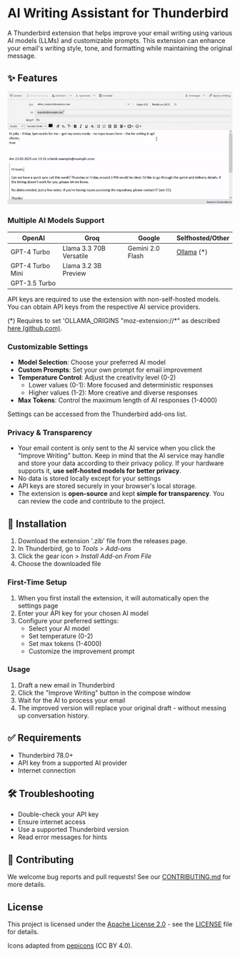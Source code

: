 # AI Writing Assistant for Thunderbird

A Thunderbird extension that helps improve your email writing using various AI models (LLMs) and customizable prompts. This extension can enhance your email's writing style, tone, and formatting while maintaining the original message.

## ✨ Features

![Usage](./demo.gif)

### Multiple AI Models Support

| **OpenAI**        | **Groq**                | **Google**        | **Selfhosted/Other** |
| ----------------- | ----------------------- | ----------------- | -------------------- |
| GPT-4 Turbo       | Llama 3.3 70B Versatile | Gemini 2.0 Flash  | [Ollama](https://github.com/ollama/ollama?tab=readme-ov-file#model-library) (\*) |
| GPT-4 Turbo Mini  | Llama 3.2 3B Preview    |                   |                      |
| GPT-3.5 Turbo     |                         |                   |                      |

API keys are required to use the extension with non-self-hosted models. You can obtain API keys from the respective AI service providers.

(\*) Requires to set 'OLLAMA_ORIGINS "moz-extension://*" as described [here (github.com)](https://github.com/ollama/ollama/blob/main/docs/faq.md#how-can-i-allow-additional-web-origins-to-access-ollama).

### Customizable Settings

- **Model Selection**: Choose your preferred AI model
- **Custom Prompts**: Set your own prompt for email improvement
- **Temperature Control**: Adjust the creativity level (0-2)
  - Lower values (0-1): More focused and deterministic responses
  - Higher values (1-2): More creative and diverse responses
- **Max Tokens**: Control the maximum length of AI responses (1-4000)

Settings can be accessed from the Thunderbird add-ons list.

### Privacy & Transparency

- Your email content is only sent to the AI service when you click the "Improve Writing" button. Keep in mind that the AI service may handle and store your data according to their privacy policy. If your hardware supports it, **use self-hosted models for better privacy**.
- No data is stored locally except for your settings
- API keys are stored securely in your browser's local storage.
- The extension is **open-source** and kept **simple for transparency**. You can review the code and contribute to the project.

## 🚀 Installation

1. Download the extension '.zib' file from the releases page.
2. In Thunderbird, go to _Tools > Add-ons_
3. Click the gear icon > _Install Add-on From File_
4. Choose the downloaded file

### First-Time Setup

1. When you first install the extension, it will automatically open the settings page
2. Enter your API key for your chosen AI model
3. Configure your preferred settings:
   - Select your AI model
   - Set temperature (0-2)
   - Set max tokens (1-4000)
   - Customize the improvement prompt

### Usage

1. Draft a new email in Thunderbird
2. Click the "Improve Writing" button in the compose window
3. Wait for the AI to process your email
4. The improved version will replace your original draft - without messing up conversation history.

## ✅ Requirements

- Thunderbird 78.0+
- API key from a supported AI provider
- Internet connection

## 🛠️ Troubleshooting

- Double-check your API key
- Ensure internet access
- Use a supported Thunderbird version
- Read error messages for hints

## 🤝 Contributing

We welcome bug reports and pull requests! See our [CONTRIBUTING.md](CONTRIBUTING.md) for more details.

## License

This project is licensed under the [Apache License 2.0](LICENSE) - see the [LICENSE](LICENSE) file for details.

Icons adapted from [pepicons](https://github.com/CyCraft/pepicons/) (CC BY 4.0).
